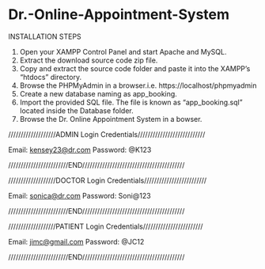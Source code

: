 # Dr.-Online-Appointment-System

INSTALLATION STEPS
1) Open your XAMPP Control Panel and start Apache and MySQL.
2) Extract the download source code zip file.
3) Copy and extract the source code folder and paste it into the XAMPP’s “htdocs” directory.
4) Browse the PHPMyAdmin in a browser.i.e. https://localhost/phpmyadmin
5) Create a new database naming as app_booking.
6) Import the provided SQL file. The file is known as “app_booking.sql” located inside the Database folder.
7) Browse the Dr. Online Appointment System in a bowser. 

///////////////////ADMIN Login Credentials///////////////////////////

Email: kensey23@dr.com
Password: @K123


////////////////////////END/////////////////////////////////////////

///////////////////DOCTOR Login Credentials/////////////////////////

Email: sonica@dr.com
Password: Soni@123


////////////////////////END/////////////////////////////////////////

///////////////////PATIENT Login Credentials////////////////////////

Email: jimc@gmail.com
Password: @JC12


////////////////////////END/////////////////////////////////////////
